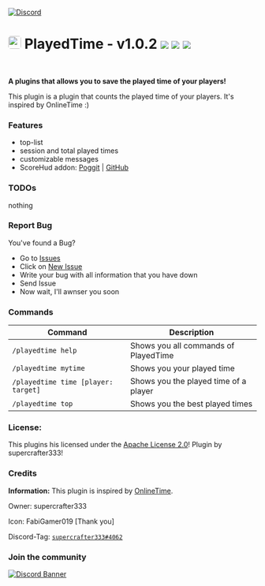 [![Discord](https://img.shields.io/badge/chat-on%20discord-7289da.svg)](https://discord.gg/ca6cWPpERp)
# <img src="https://github.com/supercrafter333/PlayedTime/blob/master/icon.png?raw=true" width="26" float="left" style="border-radius: 0.3rem"> PlayedTime - v1.0.2  [![](https://poggit.pmmp.io/shield.state/PlayedTime)](https://poggit.pmmp.io/p/PlayedTime) [![](https://poggit.pmmp.io/shield.dl.total/PlayedTime)](https://poggit.pmmp.io/p/PlayedTime) [<img src="https://img.shields.io/badge/ScoreHud-PlayedTimeScore-blue?&style=square">](https://poggit.pmmp.io/ci/supercrafter333/ScoreHudX/PlayedTimeScore)

<br />

**A plugins that allows you to save the played time of your players!**

This plugin is a plugin that counts the played time of your players. It's inspired by OnlineTime :)


### Features
- top-list
- session and total played times
- customizable messages
- ScoreHud addon: [Poggit](https://poggit.pmmp.io/ci/supercrafter333/ScoreHudX/PlayedTimeScore) | [GitHub](https://github.com/supercrafter333/ScoreHudX/tree/main/PlayedTimeScore)


### TODOs
nothing


### Report Bug
You've found a Bug?
- Go to [Issues](https://github.com/supercrafter333/PlayedTime/issues)
- Click on [New Issue](https://github.com/supercrafter333/PlayedTime/issues/new/choose)
- Write your bug with all information that you have down
- Send Issue
- Now wait, I'll awnser you soon


### Commands
| **Command**                         | **Description**                       |
|-------------------------------------|---------------------------------------|
| `/playedtime help`                  | Shows you all commands of PlayedTime  |
| `/playedtime mytime`                | Shows you your played time            |
| `/playedtime time [player: target]` | Shows you the played time of a player |
| `/playedtime top`                   | Shows you the best played times       |


### License:
This plugins his licensed under the [Apache License 2.0](/LICENSE)! Plugin by supercrafter333!


### Credits
**Information:** This plugin is inspired by [OnlineTime](https://github.com/Zedstar16/OnlineTime).

Owner: supercrafter333

Icon: FabiGamer019 [Thank you]

Discord-Tag: [`supercrafter333#4062`](https://discordapp.com/users/511252471616897024)


### Join the community
[![Discord Banner](https://discordapp.com/api/guilds/847099444465238036/widget.png?style=banner3)](https://discord.gg/ca6cWPpERp)
